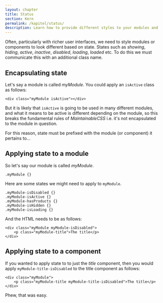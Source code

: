 ```yaml
---
layout: chapter
title: Status
section: Kern
permalink: /kapitel/status/
description: Learn how to provide different styles to your modules and components based on state, such as showing, hiding and loading.
---
```


Often, particularly with richer user interfaces, we need to style modules or components to look different based on state. States such as *showing*, *hiding*, *active*, *inactive*, *disabled*, *loading*, *loaded* etc. To do this we must communicate this with an additional class name.

## Encapsulating state

Let's say a module is called *myModule*. You could apply an `isActive` class as follows:

	<div class="myModule isActive"></div>

But it is likely that `isActive` is going to be used in many different modules, and what it means to be active is different depending on the module, so this breaks the fundamental rules of *MaintainableCSS* i.e. it's not encapsulated to the module in question.

For this reason, state must be prefixed with the module (or component) it pertains to...

## Applying state to a module

So let's say our module is called *myModule*.

	.myModule {}

Here are some states we might need to apply to `myModule`.

	.myModule-isDisabled {}
	.myModule-isActive {}
	.myModule-hasProducts {}
	.myModule-isHidden {}
	.myModule-isLoading {}

And the HTML needs to be as follows:

	<div class="myModule myModule-isDisabled">
		<p class="myModule-title">The title</p>
	</div>

## Applying state to a component

If you wanted to apply state to to just the *title* component, then you would apply `myModule-title-isDisabled` to the title component as follows:

	<div class="myModule">
		<p class="myModule-title myModule-title-isDisabled">The title</p>
	</div>

Phew, that was easy.